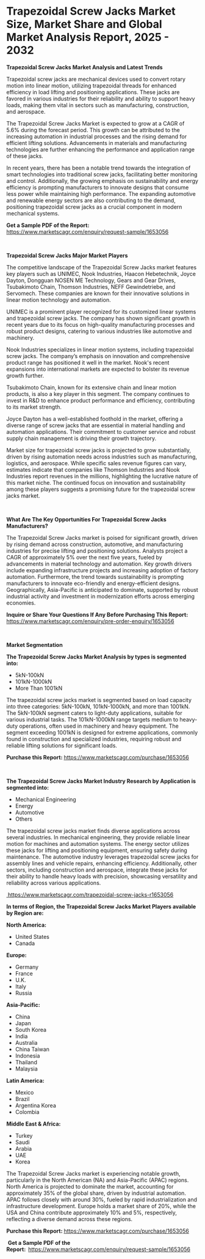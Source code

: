 <p><h1>Trapezoidal Screw Jacks Market Size, Market Share and Global Market Analysis Report, 2025 - 2032</h1></p><p><strong>Trapezoidal Screw Jacks Market Analysis and Latest Trends</strong></p>
<p><p>Trapezoidal screw jacks are mechanical devices used to convert rotary motion into linear motion, utilizing trapezoidal threads for enhanced efficiency in load lifting and positioning applications. These jacks are favored in various industries for their reliability and ability to support heavy loads, making them vital in sectors such as manufacturing, construction, and aerospace.</p><p>The Trapezoidal Screw Jacks Market is expected to grow at a CAGR of 5.6% during the forecast period. This growth can be attributed to the increasing automation in industrial processes and the rising demand for efficient lifting solutions. Advancements in materials and manufacturing technologies are further enhancing the performance and application range of these jacks.</p><p>In recent years, there has been a notable trend towards the integration of smart technologies into traditional screw jacks, facilitating better monitoring and control. Additionally, the growing emphasis on sustainability and energy efficiency is prompting manufacturers to innovate designs that consume less power while maintaining high performance. The expanding automotive and renewable energy sectors are also contributing to the demand, positioning trapezoidal screw jacks as a crucial component in modern mechanical systems.</p></p>
<p><strong>Get a Sample PDF of the Report:&nbsp;</strong> <a href="https://www.marketscagr.com/enquiry/request-sample/1653056?utm_campaign=2678&utm_medium=2&utm_source=Github&utm_content=ia&utm_term=16042025&utm_id=trapezoidal-screw-jacks">https://www.marketscagr.com/enquiry/request-sample/1653056</a></p>
<p>&nbsp;</p>
<p><strong>Trapezoidal Screw Jacks Major Market Players</strong></p>
<p><p>The competitive landscape of the Trapezoidal Screw Jacks market features key players such as UNIMEC, Nook Industries, Haacon Hebetechnik, Joyce Dayton, Dongguan NOSEN ME Technology, Gears and Gear Drives, Tsubakimoto Chain, Thomson Industries, NEFF Gewindetriebe, and Servomech. These companies are known for their innovative solutions in linear motion technology and automation.</p><p>UNIMEC is a prominent player recognized for its customized linear systems and trapezoidal screw jacks. The company has shown significant growth in recent years due to its focus on high-quality manufacturing processes and robust product designs, catering to various industries like automotive and machinery.</p><p>Nook Industries specializes in linear motion systems, including trapezoidal screw jacks. The company’s emphasis on innovation and comprehensive product range has positioned it well in the market. Nook's recent expansions into international markets are expected to bolster its revenue growth further.</p><p>Tsubakimoto Chain, known for its extensive chain and linear motion products, is also a key player in this segment. The company continues to invest in R&D to enhance product performance and efficiency, contributing to its market strength.</p><p>Joyce Dayton has a well-established foothold in the market, offering a diverse range of screw jacks that are essential in material handling and automation applications. Their commitment to customer service and robust supply chain management is driving their growth trajectory.</p><p>Market size for trapezoidal screw jacks is projected to grow substantially, driven by rising automation needs across industries such as manufacturing, logistics, and aerospace. While specific sales revenue figures can vary, estimates indicate that companies like Thomson Industries and Nook Industries report revenues in the millions, highlighting the lucrative nature of this market niche. The continued focus on innovation and sustainability among these players suggests a promising future for the trapezoidal screw jacks market.</p></p>
<p>&nbsp;</p>
<p><strong>What Are The Key Opportunities For Trapezoidal Screw Jacks Manufacturers?</strong></p>
<p><p>The Trapezoidal Screw Jacks market is poised for significant growth, driven by rising demand across construction, automotive, and manufacturing industries for precise lifting and positioning solutions. Analysts project a CAGR of approximately 5% over the next five years, fueled by advancements in material technology and automation. Key growth drivers include expanding infrastructure projects and increasing adoption of factory automation. Furthermore, the trend towards sustainability is prompting manufacturers to innovate eco-friendly and energy-efficient designs. Geographically, Asia-Pacific is anticipated to dominate, supported by robust industrial activity and investment in modernization efforts across emerging economies.</p></p>
<p><strong>Inquire or Share Your Questions If Any Before Purchasing This Report:</strong> <a href="https://www.marketscagr.com/enquiry/pre-order-enquiry/1653056?utm_campaign=2678&utm_medium=2&utm_source=Github&utm_content=ia&utm_term=16042025&utm_id=trapezoidal-screw-jacks">https://www.marketscagr.com/enquiry/pre-order-enquiry/1653056</a></p>
<p>&nbsp;</p>
<p><strong>Market Segmentation</strong></p>
<p><strong>The Trapezoidal Screw Jacks Market Analysis by types is segmented into:</strong></p>
<p><ul><li>5kN-100kN</li><li>101kN-1000kN</li><li>More Than 1001kN</li></ul></p>
<p><p>The trapezoidal screw jacks market is segmented based on load capacity into three categories: 5kN-100kN, 101kN-1000kN, and more than 1001kN. The 5kN-100kN segment caters to light-duty applications, suitable for various industrial tasks. The 101kN-1000kN range targets medium to heavy-duty operations, often used in machinery and heavy equipment. The segment exceeding 1001kN is designed for extreme applications, commonly found in construction and specialized industries, requiring robust and reliable lifting solutions for significant loads.</p></p>
<p><strong>Purchase this Report:&nbsp;</strong><a href="https://www.marketscagr.com/purchase/1653056?utm_campaign=2678&utm_medium=2&utm_source=Github&utm_content=ia&utm_term=16042025&utm_id=trapezoidal-screw-jacks">https://www.marketscagr.com/purchase/1653056</a></p>
<p>&nbsp;</p>
<p><strong>The Trapezoidal Screw Jacks Market Industry Research by Application is segmented into:</strong></p>
<p><ul><li>Mechanical Engineering</li><li>Energy</li><li>Automotive</li><li>Others</li></ul></p>
<p><p>The trapezoidal screw jacks market finds diverse applications across several industries. In mechanical engineering, they provide reliable linear motion for machines and automation systems. The energy sector utilizes these jacks for lifting and positioning equipment, ensuring safety during maintenance. The automotive industry leverages trapezoidal screw jacks for assembly lines and vehicle repairs, enhancing efficiency. Additionally, other sectors, including construction and aerospace, integrate these jacks for their ability to handle heavy loads with precision, showcasing versatility and reliability across various applications.</p></p>
<p><a href="https://www.marketscagr.com/trapezoidal-screw-jacks-r1653056?utm_campaign=2678&utm_medium=2&utm_source=Github&utm_content=ia&utm_term=16042025&utm_id=trapezoidal-screw-jacks">&nbsp;https://www.marketscagr.com/trapezoidal-screw-jacks-r1653056</a></p>
<p><strong>In terms of Region, the Trapezoidal Screw Jacks Market Players available by Region are:</strong></p>
<p>
    <p> <strong> North America: </strong>
        <ul>
            <li>United States</li>
            <li>Canada</li>
        </ul>
        </p> 
    <p> <strong> Europe: </strong>
        <ul>
            <li>Germany</li>
            <li>France</li>
            <li>U.K.</li>
            <li>Italy</li>
            <li>Russia</li>
        </ul>
        </p> 
    <p> <strong> Asia-Pacific: </strong>
        <ul>
            <li>China</li>
            <li>Japan</li>
            <li>South Korea</li>
            <li>India</li>
            <li>Australia</li>
            <li>China Taiwan</li>
            <li>Indonesia</li>
            <li>Thailand</li>
            <li>Malaysia</li>
        </ul>
        </p> 
    <p> <strong> Latin America: </strong>
        <ul>
            <li>Mexico</li>
            <li>Brazil</li>
            <li>Argentina Korea</li>
            <li>Colombia</li>
        </ul>
        </p> 
    <p> <strong> Middle East & Africa: </strong>
        <ul>
            <li>Turkey</li>
            <li>Saudi</li>
            <li>Arabia</li>
            <li>UAE</li>
            <li>Korea</li>
        </ul>
    </p>
    </p>
<p><p>The Trapezoidal Screw Jacks market is experiencing notable growth, particularly in the North American (NA) and Asia-Pacific (APAC) regions. North America is projected to dominate the market, accounting for approximately 35% of the global share, driven by industrial automation. APAC follows closely with around 30%, fueled by rapid industrialization and infrastructure development. Europe holds a market share of 20%, while the USA and China contribute approximately 10% and 5%, respectively, reflecting a diverse demand across these regions.</p></p>
<p><strong>Purchase this Report: </strong><a href="https://www.marketscagr.com/purchase/1653056?utm_campaign=2678&utm_medium=2&utm_source=Github&utm_content=ia&utm_term=16042025&utm_id=trapezoidal-screw-jacks">https://www.marketscagr.com/purchase/1653056</a></p>
<p>&nbsp;<strong>Get a Sample PDF of the Report:&nbsp;&nbsp;</strong><a href="https://www.marketscagr.com/enquiry/request-sample/1653056?utm_campaign=2678&utm_medium=2&utm_source=Github&utm_content=ia&utm_term=16042025&utm_id=trapezoidal-screw-jacks">https://www.marketscagr.com/enquiry/request-sample/1653056</a></p>
<p><strong></strong></p>
<p><p></p><p></p><p></p></p>
